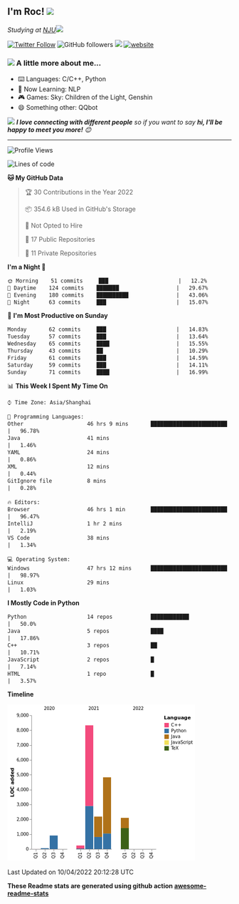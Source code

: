 <!-- <img align='right' src="https://media.giphy.com/media/M9gbBd9nbDrOTu1Mqx/giphy.gif" width="230"> -->
<h2>I'm Roc! <img src="https://media.giphy.com/media/12oufCB0MyZ1Go/giphy.gif" width="50"></h2>
<p><em>Studying at <a href="http://www.nju.edu.cn">NJU</a><img src="https://media.giphy.com/media/WUlplcMpOCEmTGBtBW/giphy.gif" width="50"> 
</em></p>

[![Twitter Follow](https://img.shields.io/twitter/follow/Roc78862980?label=Follow)](https://twitter.com/intent/follow?screen_name=Roc78862980)
![GitHub followers](https://img.shields.io/github/followers/roc136?label=Follow&style=social)
![](https://visitor-badge.glitch.me/badge?page_id=Roc136.Roc136)
[![website](https://img.shields.io/badge/Website-46a2f1.svg?&style=flat-square&logo=Google-Chrome&logoColor=white&link=https://blog.roc136.top)](https://blog.roc136.top)
<!-- ![Waka Readme](https://github.com/anmol098/anmol098/workflows/Waka%20Readme/badge.svg) -->
<!-- [![Linkedin: anmol](https://img.shields.io/badge/-anmol-blue?style=flat-square&logo=Linkedin&logoColor=white&link=https://www.linkedin.com/in/anmol-p-singh/)](https://www.linkedin.com/in/anmol-p-singh/) -->

### <img src="https://media.giphy.com/media/VgCDAzcKvsR6OM0uWg/giphy.gif" width="50"> A little more about me...  

- ⌨️ Languages: C/C++, Python
- 🌱 Now Learning: NLP
- 🎮 Games: Sky: Children of the Light, Genshin
- 😄 Something other: QQbot

<img src="https://media.giphy.com/media/LnQjpWaON8nhr21vNW/giphy.gif" width="60"> <em><b>I love connecting with different people</b> so if you want to say <b>hi, I'll be happy to meet you more!</b> 😊</em>

---
<!--START_SECTION:waka-->
![Profile Views](http://img.shields.io/badge/Profile%20Views-1-blue)

![Lines of code](https://img.shields.io/badge/From%20Hello%20World%20I%27ve%20Written-19%20Thousand%20lines%20of%20code-blue)

**🐱 My GitHub Data** 

> 🏆 30 Contributions in the Year 2022
 > 
> 📦 354.6 kB Used in GitHub's Storage 
 > 
> 🚫 Not Opted to Hire
 > 
> 📜 17 Public Repositories 
 > 
> 🔑 11 Private Repositories  
 > 
**I'm a Night 🦉** 

```text
🌞 Morning    51 commits     ███                      |   12.2% 
🌆 Daytime    124 commits    ███████                  |   29.67% 
🌃 Evening    180 commits    ██████████               |   43.06% 
🌙 Night      63 commits     ███                      |   15.07%

```
📅 **I'm Most Productive on Sunday** 

```text
Monday       62 commits     ███                      |   14.83% 
Tuesday      57 commits     ███                      |   13.64% 
Wednesday    65 commits     ████                     |   15.55% 
Thursday     43 commits     ██                       |   10.29% 
Friday       61 commits     ███                      |   14.59% 
Saturday     59 commits     ███                      |   14.11% 
Sunday       71 commits     ████                     |   16.99%

```


📊 **This Week I Spent My Time On** 

```text
⌚︎ Time Zone: Asia/Shanghai

💬 Programming Languages: 
Other                    46 hrs 9 mins       ████████████████████████ |   96.78% 
Java                     41 mins                                      |   1.46% 
YAML                     24 mins                                      |   0.86% 
XML                      12 mins                                      |   0.44% 
GitIgnore file           8 mins                                       |   0.28%

🔥 Editors: 
Browser                  46 hrs 1 min        ████████████████████████ |   96.47% 
IntelliJ                 1 hr 2 mins                                  |   2.19% 
VS Code                  38 mins                                      |   1.34%

💻 Operating System: 
Windows                  47 hrs 12 mins      ████████████████████████ |   98.97% 
Linux                    29 mins                                      |   1.03%

```

**I Mostly Code in Python** 

```text
Python                   14 repos            ████████████             |   50.0% 
Java                     5 repos             ████                     |   17.86% 
C++                      3 repos             ██                       |   10.71% 
JavaScript               2 repos             █                        |   7.14% 
HTML                     1 repo              █                        |   3.57%

```


**Timeline**

![Chart not found](https://raw.githubusercontent.com/Roc136/Roc136/master/charts/bar_graph.png) 


 Last Updated on 10/04/2022 20:12:28 UTC
<!--END_SECTION:waka-->

**These Readme stats are generated using github action [awesome-readme-stats](https://github.com/Roc136/waka-readme-stats)**
